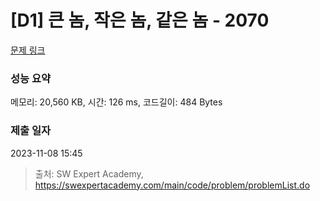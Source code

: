 # [D1] 큰 놈, 작은 놈, 같은 놈 - 2070 

[문제 링크](https://swexpertacademy.com/main/code/problem/problemDetail.do?contestProbId=AV5QQ6qqA40DFAUq) 

### 성능 요약

메모리: 20,560 KB, 시간: 126 ms, 코드길이: 484 Bytes

### 제출 일자

2023-11-08 15:45



> 출처: SW Expert Academy, https://swexpertacademy.com/main/code/problem/problemList.do